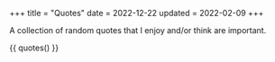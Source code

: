 +++
title = "Quotes"
date = 2022-12-22
updated = 2022-02-09
+++

A collection of random quotes that I enjoy and/or think are important.

<!-- more -->

{{ quotes() }}
